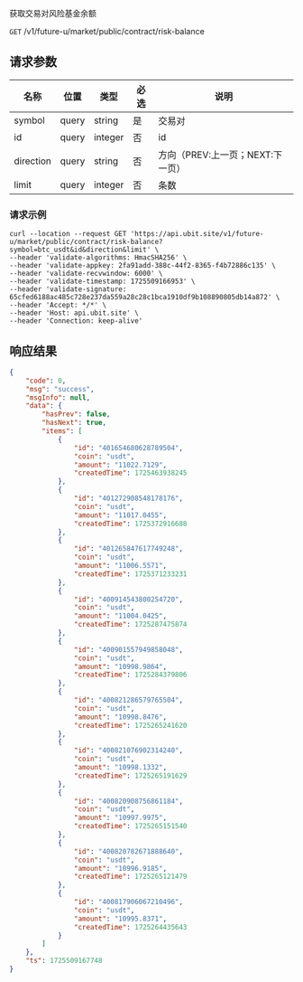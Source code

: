 获取交易对风险基金余额

`GET` /v1/future-u/market/public/contract/risk-balance

## 请求参数

| 名称      | 位置  | 类型    | 必选 | 说明                             |
| --------- | ----- | ------- | ---- | -------------------------------- |
| symbol    | query | string  | 是   | 交易对                           |
| id        | query | integer | 否   | id                               |
| direction | query | string  | 否   | 方向（PREV:上一页；NEXT:下一页） |
| limit     | query | integer | 否   | 条数                             |

### 请求示例

```shell
curl --location --request GET 'https://api.ubit.site/v1/future-u/market/public/contract/risk-balance?symbol=btc_usdt&id&direction&limit' \
--header 'validate-algorithms: HmacSHA256' \
--header 'validate-appkey: 2fa91add-388c-44f2-8365-f4b72886c135' \
--header 'validate-recvwindow: 6000' \
--header 'validate-timestamp: 1725509166953' \
--header 'validate-signature: 65cfed6188ac485c728e237da559a28c28c1bca1910df9b108890805db14a872' \
--header 'Accept: */*' \
--header 'Host: api.ubit.site' \
--header 'Connection: keep-alive'
```

## 响应结果

```json
{
    "code": 0,
    "msg": "success",
    "msgInfo": null,
    "data": {
        "hasPrev": false,
        "hasNext": true,
        "items": [
            {
                "id": "401654680628789504",
                "coin": "usdt",
                "amount": "11022.7129",
                "createdTime": 1725463938245
            },
            {
                "id": "401272908548178176",
                "coin": "usdt",
                "amount": "11017.0455",
                "createdTime": 1725372916688
            },
            {
                "id": "401265847617749248",
                "coin": "usdt",
                "amount": "11006.5571",
                "createdTime": 1725371233231
            },
            {
                "id": "400914543800254720",
                "coin": "usdt",
                "amount": "11004.0425",
                "createdTime": 1725287475874
            },
            {
                "id": "400901557949858048",
                "coin": "usdt",
                "amount": "10998.9864",
                "createdTime": 1725284379806
            },
            {
                "id": "400821286579765504",
                "coin": "usdt",
                "amount": "10998.8476",
                "createdTime": 1725265241620
            },
            {
                "id": "400821076902314240",
                "coin": "usdt",
                "amount": "10998.1332",
                "createdTime": 1725265191629
            },
            {
                "id": "400820908756861184",
                "coin": "usdt",
                "amount": "10997.9975",
                "createdTime": 1725265151540
            },
            {
                "id": "400820782671888640",
                "coin": "usdt",
                "amount": "10996.9185",
                "createdTime": 1725265121479
            },
            {
                "id": "400817906067210496",
                "coin": "usdt",
                "amount": "10995.8371",
                "createdTime": 1725264435643
            }
        ]
    },
    "ts": 1725509167748
}
```

